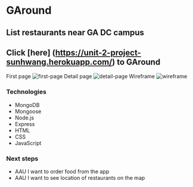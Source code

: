 # GAround

## List restaurants near GA DC campus

## Click [here] (https://unit-2-project-sunhwang.herokuapp.com/) to GAround

First page
![first-page](https://i.imgur.com/uOFmujN.png)
Detail page
![detail-page](https://i.imgur.com/6P4KnWo.png)
Wireframe
![wireframe](https://i.imgur.com/GBauBGC.png)

### Technologies
* MongoDB
* Mongoose
* Node.js
* Express
* HTML
* CSS
* JavaScript

### Next steps
* AAU I want to order food from the app
* AAU I want to see location of restaurants on the map